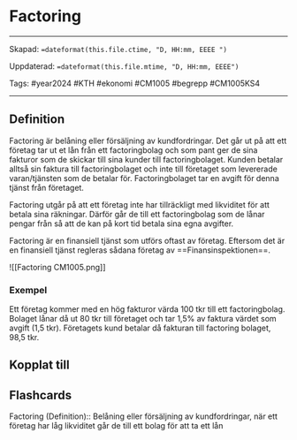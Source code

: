 # Factoring

---

Skapad: `=dateformat(this.file.ctime, "D, HH:mm, EEEE ")`

Uppdaterad: `=dateformat(this.file.mtime, "D, HH:mm, EEEE")`

Tags: #year2024 #KTH #ekonomi #CM1005 #begrepp #CM1005KS4

---

## Definition

Factoring är belåning eller försäljning av kundfordringar. Det går ut på att ett företag tar ut et lån från ett factoringbolag och som pant ger de sina fakturor som de skickar till sina kunder till factoringbolaget. Kunden betalar alltså sin faktura till factoringbolaget och inte till företaget som levererade varan/tjänsten som de betalar för. Factoringbolaget tar en avgift för denna tjänst från företaget.

Factoring utgår på att ett företag inte har tillräckligt med likviditet för att betala sina räkningar. Därför går de till ett factoringbolag som de lånar pengar från så att de kan på kort tid betala sina egna avgifter.

Factoring är en finansiell tjänst som utförs oftast av företag. Eftersom det är en finansiell tjänst regleras sådana företag av ==Finansinspektionen==.

![[Factoring CM1005.png]]

### Exempel

Ett företag kommer med en hög fakturor värda 100 tkr till ett factoringbolag. Bolaget lånar då ut 80 tkr till företaget och tar 1,5% av faktura värdet som avgift (1,5 tkr). Företagets kund betalar då fakturan till factoring bolaget, 98,5 tkr.

## Kopplat till

## Flashcards

Factoring (Definition):: Belåning eller försäljning av kundfordringar, när ett företag har låg likviditet går de till ett bolag för att ta ett lån
